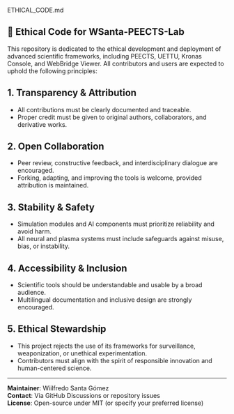 ETHICAL_CODE.md
## 🧭 Ethical Code for WSanta-PEECTS-Lab

This repository is dedicated to the ethical development and deployment of advanced scientific frameworks, including PEECTS, UETTU, Kronas Console, and WebBridge Viewer. All contributors and users are expected to uphold the following principles:

## 1. Transparency & Attribution
- All contributions must be clearly documented and traceable.
- Proper credit must be given to original authors, collaborators, and derivative works.

## 2. Open Collaboration
- Peer review, constructive feedback, and interdisciplinary dialogue are encouraged.
- Forking, adapting, and improving the tools is welcome, provided attribution is maintained.

## 3. Stability & Safety
- Simulation modules and AI components must prioritize reliability and avoid harm.
- All neural and plasma systems must include safeguards against misuse, bias, or instability.

## 4. Accessibility & Inclusion
- Scientific tools should be understandable and usable by a broad audience.
- Multilingual documentation and inclusive design are strongly encouraged.

## 5. Ethical Stewardship
- This project rejects the use of its frameworks for surveillance, weaponization, or unethical experimentation.
- Contributors must align with the spirit of responsible innovation and human-centered science.

---

**Maintainer**: Wiilfredo Santa Gómez  
**Contact**: Via GitHub Discussions or repository issues  
**License**: Open-source under MIT (or specify your preferred license)





